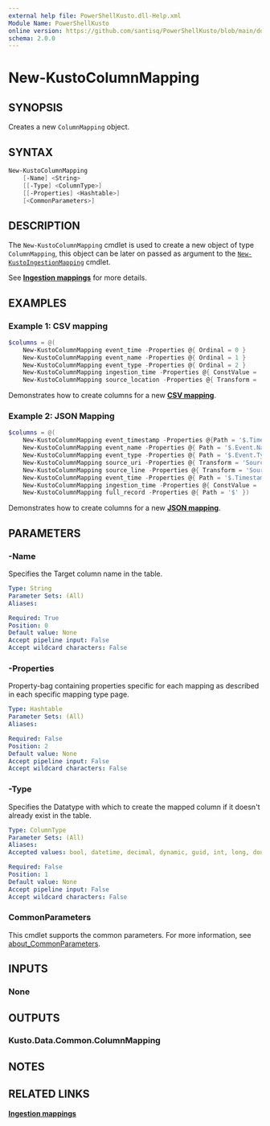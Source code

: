 ```yaml
---
external help file: PowerShellKusto.dll-Help.xml
Module Name: PowerShellKusto
online version: https://github.com/santisq/PowerShellKusto/blob/main/docs/en-US/New-KustoIngestionMapping.md
schema: 2.0.0
---
```


# New-KustoColumnMapping

## SYNOPSIS

Creates a new `ColumnMapping` object.

## SYNTAX

```powershell
New-KustoColumnMapping
    [-Name] <String>
    [[-Type] <ColumnType>]
    [[-Properties] <Hashtable>]
    [<CommonParameters>]
```

## DESCRIPTION

The `New-KustoColumnMapping` cmdlet is used to create a new object of type `ColumnMapping`, this object can be later on passed as argument to the [`New-KustoIngestionMapping`](New-KustoIngestionMapping.md) cmdlet.

See [__Ingestion mappings__](https://learn.microsoft.com/en-us/kusto/management/mappings?view=microsoft-fabric) for more details.

## EXAMPLES

### Example 1: CSV mapping

```powershell
$columns = @(
    New-KustoColumnMapping event_time -Properties @{ Ordinal = 0 }
    New-KustoColumnMapping event_name -Properties @{ Ordinal = 1 }
    New-KustoColumnMapping event_type -Properties @{ Ordinal = 2 }
    New-KustoColumnMapping ingestion_time -Properties @{ ConstValue = '2023-01-01T10:32:00' }
    New-KustoColumnMapping source_location -Properties @{ Transform = 'SourceLocation' })
```

Demonstrates how to create columns for a new [__CSV mapping__](https://learn.microsoft.com/en-us/kusto/management/csv-mapping?view=microsoft-fabric).

### Example 2: JSON Mapping

```powershell
$columns = @(
    New-KustoColumnMapping event_timestamp -Properties @{Path = '$.Timestamp' }
    New-KustoColumnMapping event_name -Properties @{ Path = '$.Event.Name' }
    New-KustoColumnMapping event_type -Properties @{ Path = '$.Event.Type' }
    New-KustoColumnMapping source_uri -Properties @{ Transform = 'SourceLocation' }
    New-KustoColumnMapping source_line -Properties @{ Transform = 'SourceLineNumber' }
    New-KustoColumnMapping event_time -Properties @{ Path = '$.Timestamp'; Transform = 'DateTimeFromUnixMilliseconds' }
    New-KustoColumnMapping ingestion_time -Properties @{ ConstValue = '2021-01-01T10:32:00' }
    New-KustoColumnMapping full_record -Properties @{ Path = '$' })
```

Demonstrates how to create columns for a new [__JSON mapping__](https://learn.microsoft.com/en-us/kusto/management/json-mapping?view=microsoft-fabric).

## PARAMETERS

### -Name

Specifies the Target column name in the table.

```yaml
Type: String
Parameter Sets: (All)
Aliases:

Required: True
Position: 0
Default value: None
Accept pipeline input: False
Accept wildcard characters: False
```

### -Properties

Property-bag containing properties specific for each mapping as described in each specific mapping type page.

```yaml
Type: Hashtable
Parameter Sets: (All)
Aliases:

Required: False
Position: 2
Default value: None
Accept pipeline input: False
Accept wildcard characters: False
```

### -Type

Specifies the Datatype with which to create the mapped column if it doesn't already exist in the table.

```yaml
Type: ColumnType
Parameter Sets: (All)
Aliases:
Accepted values: bool, datetime, decimal, dynamic, guid, int, long, double, string, timespan

Required: False
Position: 1
Default value: None
Accept pipeline input: False
Accept wildcard characters: False
```

### CommonParameters

This cmdlet supports the common parameters.
For more information, see [about_CommonParameters](http://go.microsoft.com/fwlink/?LinkID=113216).

## INPUTS

### None

## OUTPUTS

### Kusto.Data.Common.ColumnMapping

## NOTES

## RELATED LINKS

[__Ingestion mappings__](https://learn.microsoft.com/en-us/kusto/management/mappings?view=microsoft-fabric)
